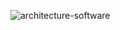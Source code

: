 ![architecture-software](https://github.com/user-attachments/assets/2942e10b-cf68-42d4-a2c4-e799bbdeb79d)
